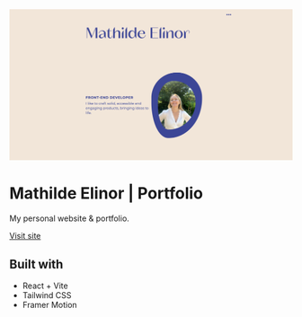 <img width="1497" alt="Skjermbilde 2023-06-07 kl  16 25 09" src="/public/projects/mew.png">

# Mathilde Elinor | Portfolio

My personal website & portfolio.

[Visit site](https://www.mathildeelinor.no)

## Built with

- React + Vite
- Tailwind CSS
- Framer Motion
